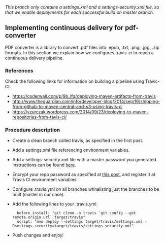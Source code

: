 *This branch only contains a settings.xml and a settings-security.xml file, so that we enable deployments for each successful build on master branch.*

## Implementing continuous delivery for pdf-converter
PDF converter is a library to convert .pdf files into .epub, .txt, .png, .jpg, .zip formats.
In this section we explain how we configures travis-ci to reach a continuous delivery pipeline.


### References
Check the following links for information on building a pipeline using Travic-CI:
* https://coderwall.com/p/9b_lfq/deploying-maven-artifacts-from-travis
* http://www.theguardian.com/info/developer-blog/2014/sep/16/shipping-from-github-to-maven-central-and-s3-using-travis-ci
* https://vzurczak.wordpress.com/2014/09/23/deploying-to-maven-repositories-from-tavis-ci/


### Procedure description
* Create a clean branch called travis, as specified in the first post.
* Add a settings.xml file referencing environment variables.
* Add a settings-security.xml file with a master password you generated. Instructions can be found [here](https://maven.apache.org/guides/mini/guide-encryption.html).
* Encrypt your repo password as specified at [this post](https://maven.apache.org/guides/mini/guide-encryption.html), and register it at Travis CI environment variables.
* Configure .travis.yml on all branches whitelisting just the branches to be built (master in our case).
* Add the following lines to your .travis.yml:

        before_install: "git clone -b travis `git config --get remote.origin.url` target/travis"
        script: "mvn deploy --settings target/travis/settings.xml -Dsettings.security=target/travis/settings-security.xml"

* Push changes and enjoy!
